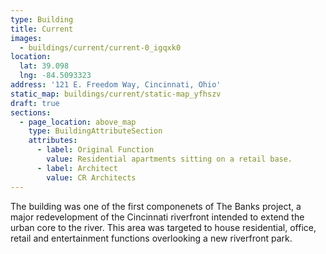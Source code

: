 ```yaml
---
type: Building
title: Current
images:
  - buildings/current/current-0_igqxk0
location:
  lat: 39.098
  lng: -84.5093323
address: '121 E. Freedom Way, Cincinnati, Ohio'
static_map: buildings/current/static-map_yfhszv
draft: true
sections:
  - page_location: above_map
    type: BuildingAttributeSection
    attributes:
      - label: Original Function
        value: Residential apartments sitting on a retail base.
      - label: Architect
        value: CR Architects
---
```


The building was one of the first componenets of The Banks project, a major redevelopment of the Cincinnati riverfront intended to extend the urban core to the river. This area was targeted to house residential, office, retail and entertainment functions overlooking a new riverfront park.

